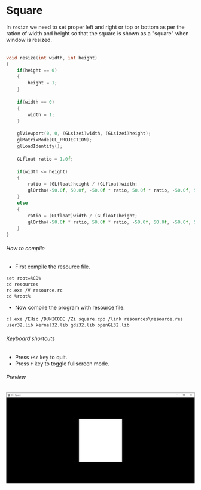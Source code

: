 Square
======

In ```resize``` we need to set proper left and right or top or bottom as per the ration of width and height so that the square is shown as a "square" when window is resized.

```c++

void resize(int width, int height)
{
    if(height == 0)
    {
        height = 1;
    }

    if(width == 0)
    {
        width = 1;
    }

    glViewport(0, 0, (GLsizei)width, (GLsizei)height);
    glMatrixMode(GL_PROJECTION);
    glLoadIdentity();

    GLfloat ratio = 1.0f;

    if(width <= height)
    {
        ratio = (GLfloat)height / (GLfloat)width;
        glOrtho(-50.0f, 50.0f, -50.0f * ratio, 50.0f * ratio, -50.0f, 50.0f);
    }
    else
    {
        ratio = (GLfloat)width / (GLfloat)height;
        glOrtho(-50.0f * ratio, 50.0f * ratio, -50.0f, 50.0f, -50.0f, 50.0f);
    }
}

```

###### How to compile

- First compile the resource file.

```
set root=%CD%
cd resources
rc.exe /V resource.rc
cd %root%
```

- Now compile the program with resource file.

```
cl.exe /EHsc /DUNICODE /Zi square.cpp /link resources\resource.res user32.lib kernel32.lib gdi32.lib openGL32.lib
```

###### Keyboard shortcuts
- Press ```Esc``` key to quit.
- Press ```f``` key to toggle fullscreen mode.

###### Preview
![square][square-image]

<!-- Image declaration -->

[square-image]: ./preview/square.png "OpenGL Square"
